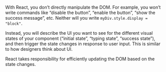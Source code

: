 With React, you don’t directly manipulate the DOM. For example, you won’t write commands like “disable the button”, “enable the button”, “show the success message”, etc.  Neither will you write `myDiv.style.display = "block"`.

Instead, you will describe the UI you want to see for the different visual states of your component (“initial state”, “typing state”, “success state”), and then trigger the state changes in response to user input. This is similar to how designers think about UI.

React takes responsibility for efficiently updating the DOM based on the state changes.
